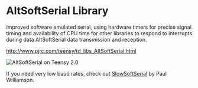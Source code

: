 # AltSoftSerial Library

Improved software emulated serial, using hardware timers for precise signal
timing and availability of CPU time for other libraries to respond to interrupts
during data AltSoftSerial data transmission and reception.

http://www.pjrc.com/teensy/td_libs_AltSoftSerial.html

![AltSoftSerial on Teensy 2.0](http://www.pjrc.com/teensy/td_libs_AltSoftSerial_2.jpg)

If you need very low baud rates, check out [SlowSoftSerial](https://forum.pjrc.com/threads/58604-SlowSoftSerial-library-for-slow-baud-rates?p=222991#post222991) by Paul Williamson.
